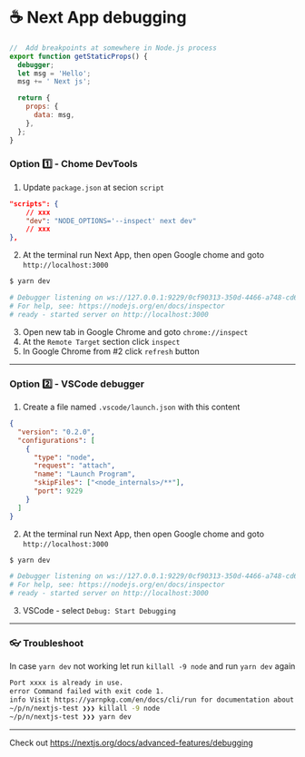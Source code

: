 # :coffee: Next App debugging

```js
//  Add breakpoints at somewhere in Node.js process
export function getStaticProps() {
  debugger;
  let msg = 'Hello';
  msg += ' Next js';

  return {
    props: {
      data: msg,
    },
  };
}
```

### Option :one: - Chome DevTools

1. Update `package.json` at secion `script`

```json
"scripts": {
	// xxx
  	"dev": "NODE_OPTIONS='--inspect' next dev"
  	// xxx
},
```

2. At the terminal run Next App, then open Google chome and goto `http://localhost:3000`

```bash
$ yarn dev

# Debugger listening on ws://127.0.0.1:9229/0cf90313-350d-4466-a748-cd60f4e47c95
# For help, see: https://nodejs.org/en/docs/inspector
# ready - started server on http://localhost:3000
```

3. Open new tab in Google Chrome and goto `chrome://inspect`
4. At the `Remote Target` section click `inspect`
5. In Google Chrome from #2 click `refresh` button

---

### Option :two: - VSCode debugger

1. Create a file named `.vscode/launch.json` with this content

```json
{
  "version": "0.2.0",
  "configurations": [
    {
      "type": "node",
      "request": "attach",
      "name": "Launch Program",
      "skipFiles": ["<node_internals>/**"],
      "port": 9229
    }
  ]
}
```

2. At the terminal run Next App, then open Google chome and goto `http://localhost:3000`

```bash
$ yarn dev

# Debugger listening on ws://127.0.0.1:9229/0cf90313-350d-4466-a748-cd60f4e47c95
# For help, see: https://nodejs.org/en/docs/inspector
# ready - started server on http://localhost:3000
```

3. VSCode - select `Debug: Start Debugging`

---

### :eyeglasses: Troubleshoot

In case `yarn dev` not working let run `killall -9 node` and run `yarn dev` again

```bash
Port xxxx is already in use.
error Command failed with exit code 1.
info Visit https://yarnpkg.com/en/docs/cli/run for documentation about this command.
~/p/n/nextjs-test ❯❯❯ killall -9 node                                                               ✘ 1 main ✖ ✱ ◼
~/p/n/nextjs-test ❯❯❯ yarn dev
```

---

Check out https://nextjs.org/docs/advanced-features/debugging
